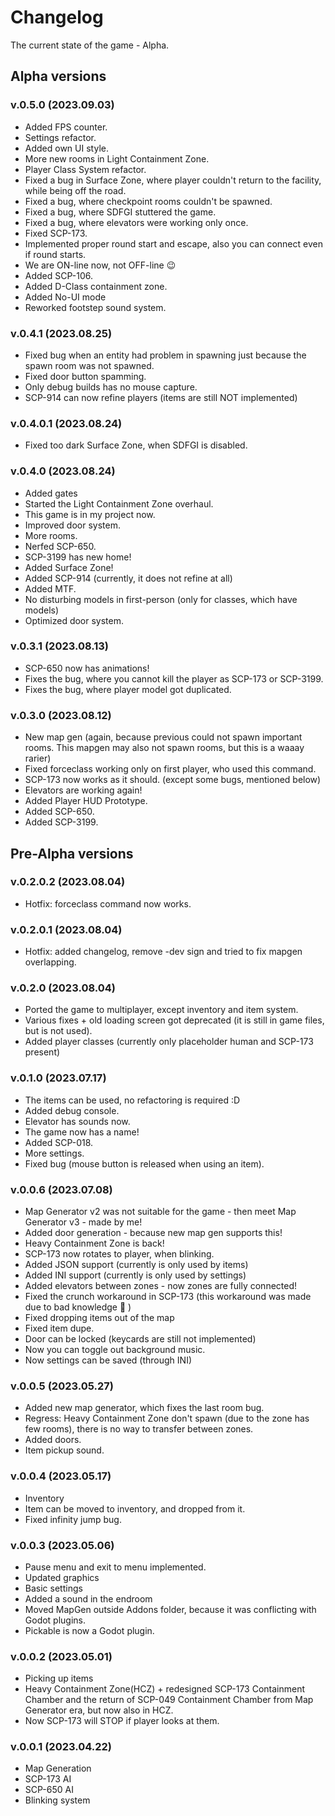 # Changelog
The current state of the game - Alpha.
## Alpha versions
### v.0.5.0 (2023.09.03)

- Added FPS counter.
- Settings refactor.
- Added own UI style.
- More new rooms in Light Containment Zone.
- Player Class System refactor.
- Fixed a bug in Surface Zone, where player couldn't return to the facility, while being off the road.
- Fixed a bug, where checkpoint rooms couldn't be spawned.
- Fixed a bug, where SDFGI stuttered the game.
- Fixed a bug, where elevators were working only once.
- Fixed SCP-173.
- Implemented proper round start and escape, also you can connect even if round starts.
- We are ON-line now, not OFF-line 😉
- Added SCP-106.
- Added D-Class containment zone.
- Added No-UI mode
- Reworked footstep sound system.

### v.0.4.1 (2023.08.25)

- Fixed bug when an entity had problem in spawning just because the spawn room was not spawned.
- Fixed door button spamming.
- Only debug builds has no mouse capture.
- SCP-914 can now refine players (items are still NOT implemented)

### v.0.4.0.1 (2023.08.24)

- Fixed too dark Surface Zone, when SDFGI is disabled.

### v.0.4.0 (2023.08.24)

- Added gates
- Started the Light Containment Zone overhaul.
- This game is in my project now.
- Improved door system.
- More rooms.
- Nerfed SCP-650.
- SCP-3199 has new home!
- Added Surface Zone!
- Added SCP-914 (currently, it does not refine at all)
- Added MTF.
- No disturbing models in first-person (only for classes, which have models)
- Optimized door system.

### v.0.3.1 (2023.08.13)

- SCP-650 now has animations!
- Fixes the bug, where you cannot kill the player as SCP-173 or SCP-3199.
- Fixes the bug, where player model got duplicated.

### v.0.3.0 (2023.08.12)

- New map gen (again, because previous could not spawn important rooms. This mapgen may also not spawn rooms, but this is a waaay rarier)
- Fixed forceclass working only on first player, who used this command.
- SCP-173 now works as it should. (except some bugs, mentioned below)
- Elevators are working again!
- Added Player HUD Prototype.
- Added SCP-650.
- Added SCP-3199.

## Pre-Alpha versions

### v.0.2.0.2 (2023.08.04)

- Hotfix: forceclass command now works.

### v.0.2.0.1 (2023.08.04)

- Hotfix: added changelog, remove -dev sign and tried to fix mapgen overlapping.

### v.0.2.0 (2023.08.04)

- Ported the game to multiplayer, except inventory and item system.
- Various fixes + old loading screen got deprecated (it is still in game files, but is not used).
- Added player classes (currently only placeholder human and SCP-173 present)

### v.0.1.0 (2023.07.17)

- The items can be used, no refactoring is required :D
- Added debug console.
- Elevator has sounds now.
- The game now has a name!
- Added SCP-018.
- More settings.
- Fixed bug (mouse button is released when using an item).

### v.0.0.6 (2023.07.08)

- Map Generator v2 was not suitable for the game - then meet Map Generator v3 - made by me!
- Added door generation - because new map gen supports this!
- Heavy Containment Zone is back!
- SCP-173 now rotates to player, when blinking.
- Added JSON support (currently is only used by items)
- Added INI support (currently is only used by settings)
- Added elevators between zones - now zones are fully connected!
- Fixed the crunch workaround in SCP-173 (this workaround was made due to bad knowledge 🙂 )
- Fixed dropping items out of the map
- Fixed item dupe.
- Door can be locked (keycards are still not implemented)
- Now you can toggle out background music.
- Now settings can be saved (through INI)

### v.0.0.5 (2023.05.27)

- Added new map generator, which fixes the last room bug.
- Regress: Heavy Containment Zone don't spawn (due to the zone has few rooms), there is no way to transfer between zones.
- Added doors.
- Item pickup sound.

### v.0.0.4 (2023.05.17)

- Inventory
- Item can be moved to inventory, and dropped from it.
- Fixed infinity jump bug.

### v.0.0.3 (2023.05.06)

- Pause menu and exit to menu implemented.
- Updated graphics
- Basic settings
- Added a sound in the endroom
- Moved MapGen outside Addons folder, because it was conflicting with Godot plugins.
- Pickable is now a Godot plugin.

### v.0.0.2 (2023.05.01)
- Picking up items
- Heavy Containment Zone(HCZ) + redesigned SCP-173 Containment Chamber and the return of SCP-049 Containment Chamber from Map Generator era, but now also in HCZ.
- Now SCP-173 will STOP if player looks at them.

### v.0.0.1 (2023.04.22)
- Map Generation
- SCP-173 AI
- SCP-650 AI
- Blinking system